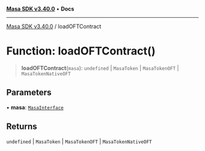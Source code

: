 [**Masa SDK v3.40.0**](../README.md) • **Docs**

***

[Masa SDK v3.40.0](../globals.md) / loadOFTContract

# Function: loadOFTContract()

> **loadOFTContract**(`masa`): `undefined` \| `MasaToken` \| `MasaTokenOFT` \| `MasaTokenNativeOFT`

## Parameters

• **masa**: [`MasaInterface`](../interfaces/MasaInterface.md)

## Returns

`undefined` \| `MasaToken` \| `MasaTokenOFT` \| `MasaTokenNativeOFT`

